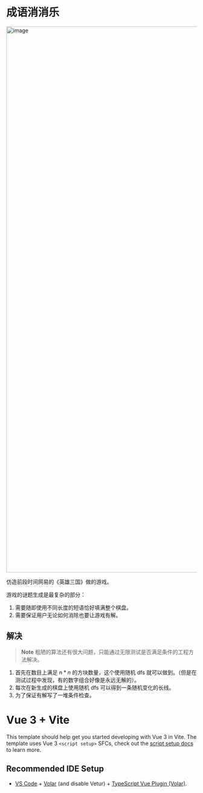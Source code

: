 # 成语消消乐

<img width="1440" alt="image" src="https://user-images.githubusercontent.com/33208530/214014531-19b63fdb-5736-466b-9f46-24b20fd29c43.png">


仿造前段时间网易的《英雄三国》做的游戏。

游戏的谜题生成是最复杂的部分：
1. 需要随即使用不同长度的短语恰好填满整个棋盘。
2. 需要保证用户无论如何消除也要让游戏有解。

## 解决
> **Note**
> 粗陋的算法还有很大问题，只能通过无限测试是否满足条件的工程方法解决。

1. 首先在数目上满足 $n*n$ 的方块数量，这个使用随机 dfs 就可以做到。（但是在测试过程中发现，有的数字组合好像是永远无解的）。
2. 每次在新生成的棋盘上使用随机 dfs 可以得到一条随机变化的长线。
3. 为了保证有解写了一堆条件检查。

# Vue 3 + Vite

This template should help get you started developing with Vue 3 in Vite. The template uses Vue 3 `<script setup>` SFCs, check out the [script setup docs](https://v3.vuejs.org/api/sfc-script-setup.html#sfc-script-setup) to learn more.

## Recommended IDE Setup

- [VS Code](https://code.visualstudio.com/) + [Volar](https://marketplace.visualstudio.com/items?itemName=Vue.volar) (and disable Vetur) + [TypeScript Vue Plugin (Volar)](https://marketplace.visualstudio.com/items?itemName=Vue.vscode-typescript-vue-plugin).
